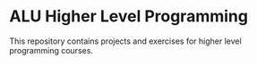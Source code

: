 # ALU Higher Level Programming
This repository contains projects and exercises for higher level programming courses.

